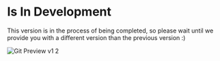 # Is In Development
This version is in the process of being completed, so please wait until we provide you with a different version than the previous version :)


![Git Preview v1 2](https://user-images.githubusercontent.com/93382556/145691046-525664e2-1f93-47d6-b4c2-dbd2d3c5c92f.jpg)
